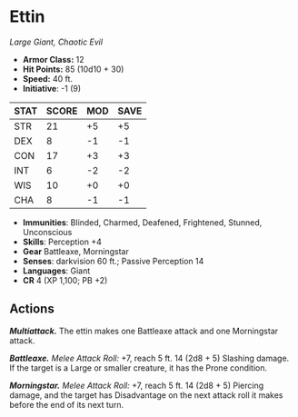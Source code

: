 # Ettin

*Large Giant, Chaotic Evil*

- **Armor Class:** 12
- **Hit Points:** 85 (10d10 + 30)
- **Speed:** 40 ft.
- **Initiative**: -1 (9)

|STAT|SCORE|MOD|SAVE|
| --- | --- | --- | ---- |
| STR | 21 | +5 | +5 |
| DEX | 8 | -1 | -1 |
| CON | 17 | +3 | +3 |
| INT | 6 | -2 | -2 |
| WIS | 10 | +0 | +0 |
| CHA | 8 | -1 | -1 |

- **Immunities**: Blinded, Charmed, Deafened, Frightened, Stunned, Unconscious
- **Skills**: Perception +4
- **Gear** Battleaxe, Morningstar
- **Senses**: darkvision 60 ft.; Passive Perception 14
- **Languages**: Giant
- **CR** 4 (XP 1,100; PB +2)

## Actions

***Multiattack.*** The ettin makes one Battleaxe attack and one Morningstar attack.

***Battleaxe.*** *Melee Attack Roll:* +7, reach 5 ft. 14 (2d8 + 5) Slashing damage. If the target is a Large or smaller creature, it has the Prone condition.

***Morningstar.*** *Melee Attack Roll:* +7, reach 5 ft. 14 (2d8 + 5) Piercing damage, and the target has Disadvantage on the next attack roll it makes before the end of its next turn.

